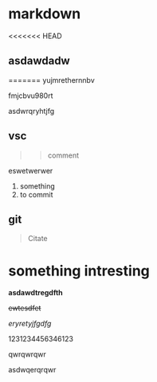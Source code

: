 # markdown

<<<<<<< HEAD
## asdawdadw
=======
yujmrethernnbv

fmjcbvu980rt

asdwrqryhtjfg

## vsc
>>comment

eswetwerwer
1. something
2. to commit

## git

> Citate

# something intresting
**asdawdtregdfth**

~~ewtesdfet~~

*eryretyjfgdfg*


1231234456346123


qwrqwrqwr

asdwqerqrqwr


